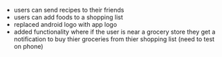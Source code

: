 * users can send recipes to their friends
* users can add foods to a shopping list
* replaced android logo with app logo
* added functionality where if the user is near a grocery store they get a notification to buy thier groceries from thier shopping list (need to test on phone)
